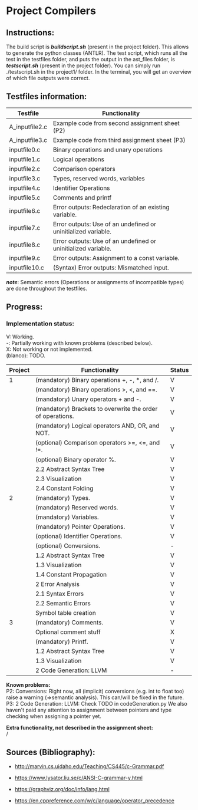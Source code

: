 # Project Compilers

## Instructions:

The build script is ***buildscript.sh*** (present in the project folder). This allows to generate the python classes (ANTLR).
The test script, which runs all the test in the testfiles folder, and puts the output in the ast_files folder, is ***testscript.sh*** (present in the project folder).
You can simply run ./testscript.sh in the project1/ folder. In the terminal, you will get an overview of which file outputs were correct.

## Testfiles information:

| Testfile       | Functionality                                                 |
|----------------|---------------------------------------------------------------|
| A_inputfile2.c | Example code from second assignment sheet (P2)                | 
| A_inputfile3.c | Example code from third assignment sheet (P3)                 |
| inputfile0.c   | Binary operations and unary operations                        |
| inputfile1.c   | Logical operations                                            |
| inputfile2.c   | Comparison operators                                          |
| inputfile3.c   | Types, reserved words, variables                              |
| inputfile4.c   | Identifier Operations                                         |
| inputfile5.c   | Comments and printf                                           |
| inputfile6.c   | Error outputs: Redeclaration of an existing variable.         |
| inputfile7.c   | Error outputs: Use of an undefined or uninitialized variable. |
| inputfile8.c   | Error outputs: Use of an undefined or uninitialized variable. |
| inputfile9.c   | Error outputs: Assignment to a const variable.                |
| inputfile10.c  | (Syntax) Error outputs: Mismatched input.                     |

***note***: Semantic errors (Operations or assignments of incompatible types) are done throughout the testfiles.

## Progress:

### Implementation status:

V: Working. \
-: Partially working with known problems (described below).  
X: Not working or not implemented.  
(blanco): TODO.

| Project | Functionality                                              | Status |
|---------|------------------------------------------------------------|--------|
| 1       | (mandatory) Binary operations +, -, *, and /.              | V      |
|         | (mandatory) Binary operations >, <, and ==.                | V      |
|         | (mandatory) Unary operators + and -.                       | V      |
|         | (mandatory) Brackets to overwrite the order of operations. | V      |
|         | (mandatory) Logical operators AND, OR, and NOT.            | V      |
|         | (optional) Comparison operators >=, <=, and !=.            | V      |
|         | (optional) Binary operator %.                              | V      |
|         | 2.2 Abstract Syntax Tree                                   | V      |
|         | 2.3 Visualization                                          | V      |
|         | 2.4 Constant Folding                                       | V      |
| 2       | (mandatory) Types.                                         | V      |
|         | (mandatory) Reserved words.                                | V      |
|         | (mandatory) Variables.                                     | V      |
|         | (mandatory) Pointer Operations.                            | V      |
|         | (optional) Identifier Operations.                          | V      |
|         | (optional) Conversions.                                    | -      |
|         | 1.2 Abstract Syntax Tree                                   | V      |
|         | 1.3 Visualization                                          | V      |
|         | 1.4 Constant Propagation                                   | V      |
|         | 2 Error Analysis                                           | V      |
|         | 2.1 Syntax Errors                                          | V      |
|         | 2.2 Semantic Errors                                        | V      |
|         | Symbol table creation                                      | V      |
| 3       | (mandatory) Comments.                                      | V      |
|         | Optional comment stuff                                     | X      |
|         | (mandatory) Printf.                                        | V      |
|         | 1.2 Abstract Syntax Tree                                   | V      |
|         | 1.3 Visualization                                          | V      |
|         | 2 Code Generation: LLVM                                    | -      |

**Known problems:**\
P2: Conversions: Right now, all (implicit) conversions (e.g. int to float too) raise a warning (=>semantic analysis). This can/will be fixed in the future.
P3: 2 Code Generation: LLVM: Check TODO in codeGeneration.py
We also haven't paid any attention to assignment between pointers and type checking when assigning a pointer yet.

**Extra functionality, not described in the assignment sheet:** \
/

## Sources (Bibliography):
- http://marvin.cs.uidaho.edu/Teaching/CS445/c-Grammar.pdf
- https://www.lysator.liu.se/c/ANSI-C-grammar-y.html

- https://graphviz.org/doc/info/lang.html

- https://en.cppreference.com/w/c/language/operator_precedence
